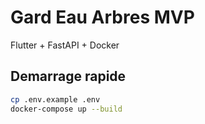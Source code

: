 # Gard Eau Arbres MVP 
Flutter + FastAPI + Docker 
 
## Demarrage rapide 
```bash 
cp .env.example .env 
docker-compose up --build 

